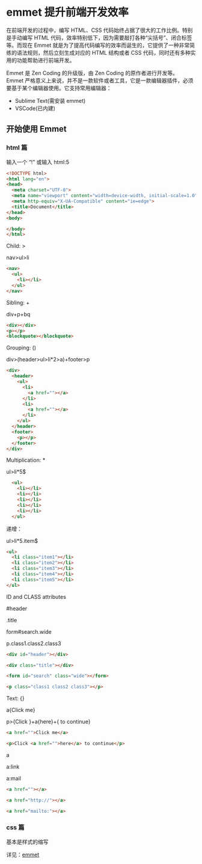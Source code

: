 # emmet 提升前端开发效率

在前端开发的过程中，编写 HTML、CSS 代码始终占据了很大的工作比例。特别是手动编写 HTML 代码，效率特别低下，因为需要敲打各种“尖括号”、闭合标签等。而现在 Emmet 就是为了提高代码编写的效率而诞生的，它提供了一种非常简练的语法规则，然后立刻生成对应的 HTML 结构或者 CSS 代码，同时还有多种实用的功能帮助进行前端开发。

Emmet 是 Zen Coding 的升级版，由 Zen Coding 的原作者进行开发等。
Emmet 严格意义上来说，并不是一款软件或者工具，它是一款编辑器插件，必须要基于某个编辑器使用。它支持常用编辑器：

- Sublime Text(需安装 emmet)
- VSCode(已内建)

## 开始使用 Emmet

### html 篇

输入一个 “!” 或输入 html:5

```html
<!DOCTYPE html>
<html lang="en">
<head>
  <meta charset="UTF-8">
  <meta name="viewport" content="width=device-width, initial-scale=1.0">
  <meta http-equiv="X-UA-Compatible" content="ie=edge">
  <title>Document</title>
</head>
<body>

</body>
</html>
```

Child: >

nav>ul>li

```html
<nav>
  <ul>
    <li></li>
  </ul>
</nav>
```

Sibling: +

div+p+bq

```html
<div></div>
<p></p>
<blockquote></blockquote>
```

Grouping: ()

div>(header>ul>li\*2>a)+footer>p

```html
<div>
  <header>
    <ul>
      <li>
        <a href=""></a>
      </li>
      <li>
        <a href=""></a>
      </li>
    </ul>
  </header>
  <footer>
    <p></p>
  </footer>
</div>
```

Multiplication: \*

ul>li\*5$

```html
  <ul>
    <li></li>
    <li></li>
    <li></li>
    <li></li>
    <li></li>
  </ul>
```

递增：

ul>li*5.item$

```html
<ul>
  <li class="item1"></li>
  <li class="item2"></li>
  <li class="item3"></li>
  <li class="item4"></li>
  <li class="item5"></li>
</ul>
```

ID and CLASS attributes

#header

.title

form#search.wide

p.class1.class2.class3

```html
<div id="header"></div>

<div class="title"></div>

<form id="search" class="wide"></form>

<p class="class1 class2 class3"></p>
```

Text: {}

a{Click me}

p>{Click }+a{here}+{ to continue}

```html
<a href="">Click me</a>

<p>Click <a href="">here</a> to continue</p>
```

a

a:link

a:mail

```html
<a href=""></a>

<a href="http://"></a>

<a href="mailto:"></a>
```

### css 篇

基本是样式的缩写

详见：[emmet](https://emmet.io/)
